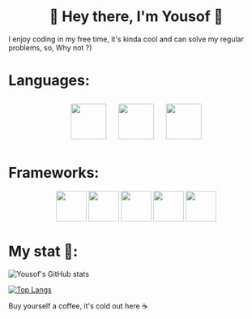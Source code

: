 <h1 align="center"> 🤠 Hey there, I'm Yousof 👋</h1>

I enjoy coding in my free time, it's kinda cool and can solve my regular problems, so, Why not ?) 


<h1>Languages:</h1>

<div align="center">
  <img src="https://cdn.jsdelivr.net/npm/programming-languages-logos/src/python/python.png" height="70" style="margin: 10px">
  <img src="https://upload.wikimedia.org/wikipedia/commons/7/7e/Dart-logo.png" height="70" style="margin: 10px">
  <img src="https://upload.wikimedia.org/wikipedia/commons/thumb/7/73/Ruby_logo.svg/1024px-Ruby_logo.svg.png" height="70" style="margin: 10px">
</div>


<h1>Frameworks:</h1>

<div align="center">
  <img src="https://seeklogo.com/images/D/django-logo-4C5ECF7036-seeklogo.com.png" height="60">
  <img src="https://seeklogo.com/images/F/flutter-logo-5086DD11C5-seeklogo.com.png" height="60">
  <img src="https://gitlab.com/uploads/-/system/project/avatar/17520894/ruby-on-rails-512.png" height="60">
  <img src="https://falcon.readthedocs.io/en/stable/_static/img/logo.svg" height="60">
  <img src="https://cdn.worldvectorlogo.com/logos/fastapi.svg" height="60">
</div>


<h1>My stat 🤔:</h1>

![Yousof's GitHub stats](https://github-readme-stats.vercel.app/api?username=YOUSSSOF&show_icons=true&theme=dracula)

[![Top Langs](https://github-readme-stats.vercel.app/api/top-langs/?username=YOUSSSOF&theme=dracula)](https://github.com/anuraghazra/github-readme-stats)


Buy yourself a coffee, it's cold out here ☕
